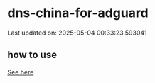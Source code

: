 # dns-china-for-adguard

Last updated on: 2025-05-04 00:33:23.593041

## how to use

[See here](https://github.com/AdguardTeam/AdGuardHome/wiki/Configuration#upstreams-from-file)